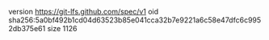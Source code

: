 version https://git-lfs.github.com/spec/v1
oid sha256:5a0bf492b1cd04d63523b85e041cca32b7e9221a6c58e47dfc6c9952db375e61
size 1126
